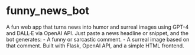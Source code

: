 # funny_news_bot
A fun web app that turns news into humor and surreal images using GPT-4 and DALL·E via OpenAI API. Just paste a news headline or snippet, and the bot generates: - A funny or sarcastic comment. - A surreal image based on that comment.  Built with Flask, OpenAI API, and a simple HTML frontend.
